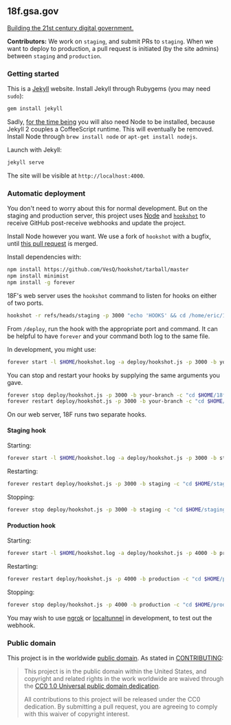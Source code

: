 ## 18f.gsa.gov

[Building the 21st century digital government.](https://18f.gsa.gov/)

**Contributors:** We work on `staging`, and submit PRs to `staging`. When we want to deploy to production, a pull request is initiated (by the site admins) between `staging` and `production`.


### Getting started

This is a [Jekyll](http://jekyllrb.com) website. Install Jekyll through Rubygems (you may need `sudo`):

```bash
gem install jekyll
```

Sadly, [for the time being](https://github.com/jekyll/jekyll/issues/2327#issuecomment-55337023) you will also need Node to be installed, because Jekyll 2 couples a CoffeeScript runtime. This will eventually be removed. Install Node through `brew install node` or `apt-get install nodejs`.

Launch with Jekyll:

```bash
jekyll serve
```

The site will be visible at `http://localhost:4000`.

### Automatic deployment

You don't need to worry about this for normal development. But on the staging and production server, this project uses [Node](http://nodejs.org) and [`hookshot`](https://github.com/coreh/hookshot) to receive GitHub post-receive webhooks and update the project.

Install Node however you want. We use a fork of `hookshot` with a bugfix, until [this pull request](https://github.com/coreh/hookshot/pull/5) is merged.

Install dependencies with:

```bash
npm install https://github.com/VesQ/hookshot/tarball/master
npm install minimist
npm install -g forever
```

18F's web server uses the `hookshot` command to listen for hooks on either of two ports.

```bash
hookshot -r refs/heads/staging -p 3000 "echo 'HOOKS' && cd /home/eric/18f/18f.gsa.gov && git pull && jekyll build > build.out"
```


From `/deploy`, run the hook with the appropriate port and command. It can be helpful to have `forever` and your command both log to the same file.

In development, you might use:

```bash
forever start -l $HOME/hookshot.log -a deploy/hookshot.js -p 3000 -b your-branch -c "cd $HOME/18f/18f.gsa.gov && git pull && jekyll build >> $HOME/hookshot.log"
```

You can stop and restart your hooks by supplying the same arguments you gave.

```bash
forever stop deploy/hookshot.js -p 3000 -b your-branch -c "cd $HOME/18f/18f.gsa.gov && git pull && jekyll build >> $HOME/hookshot.log"
forever restart deploy/hookshot.js -p 3000 -b your-branch -c "cd $HOME/18f/18f.gsa.gov && git pull && jekyll build >> $HOME/hookshot.log"
```

On our web server, 18F runs two separate hooks.

#### Staging hook

Starting:

```bash
forever start -l $HOME/hookshot.log -a deploy/hookshot.js -p 3000 -b staging -c "cd $HOME/staging/current && git pull && jekyll build >> $HOME/hookshot.log"
```

Restarting:

```bash
forever restart deploy/hookshot.js -p 3000 -b staging -c "cd $HOME/staging/current && git pull && jekyll build >> $HOME/hookshot.log"
```

Stopping:

```bash
forever stop deploy/hookshot.js -p 3000 -b staging -c "cd $HOME/staging/current && git pull && jekyll build >> $HOME/hookshot.log"
```

#### Production hook

Starting:

```bash
forever start -l $HOME/hookshot.log -a deploy/hookshot.js -p 4000 -b production -c "cd $HOME/production/current && git pull && jekyll build >> $HOME/hookshot.log"
```

Restarting:

```bash
forever restart deploy/hookshot.js -p 4000 -b production -c "cd $HOME/production/current && git pull && jekyll build >> $HOME/hookshot.log"
```

Stopping:

```bash
forever stop deploy/hookshot.js -p 4000 -b production -c "cd $HOME/production/current && git pull && jekyll build >> $HOME/hookshot.log"
```


You may wish to use [ngrok](https://ngrok.com/) or [localtunnel](https://localtunnel.me/) in development, to test out the webhook.


### Public domain

This project is in the worldwide [public domain](LICENSE.md). As stated in [CONTRIBUTING](CONTRIBUTING.md):

> This project is in the public domain within the United States, and copyright and related rights in the work worldwide are waived through the [CC0 1.0 Universal public domain dedication](https://creativecommons.org/publicdomain/zero/1.0/).
>
> All contributions to this project will be released under the CC0 dedication. By submitting a pull request, you are agreeing to comply with this waiver of copyright interest.
